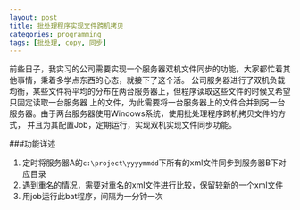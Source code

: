 ```yaml
---
layout: post
title: 批处理程序实现文件跨机拷贝
categories: programming
tags: [批处理, copy, 同步]
---
```


前些日子，我实习的公司需要实现一个服务器双机文件同步的功能，大家都忙着其他事情，秉着多学点东西的心态，就接下了这个活。
公司服务器进行了双机负载均衡，某些文件将平均的分布在两台服务器上，但程序读取这些文件的时候又希望只固定读取一台服务器
上的文件，为此需要将一台服务器上的文件合并到另一台服务器。由于两台服务器使用Windows系统，使用批处理程序跨机拷贝文件的方式，
并且为其配置Job，定期运行，实现双机实现文件同步功能。

###功能详述

1. 定时将服务器A的`c:\project\yyyymmdd`下所有的xml文件同步到服务器B下对应目录  
2. 遇到重名的情况，需要对重名的xml文件进行比较，保留较新的一个xml文件  
3. 用job运行此bat程序，间隔为一分钟一次

